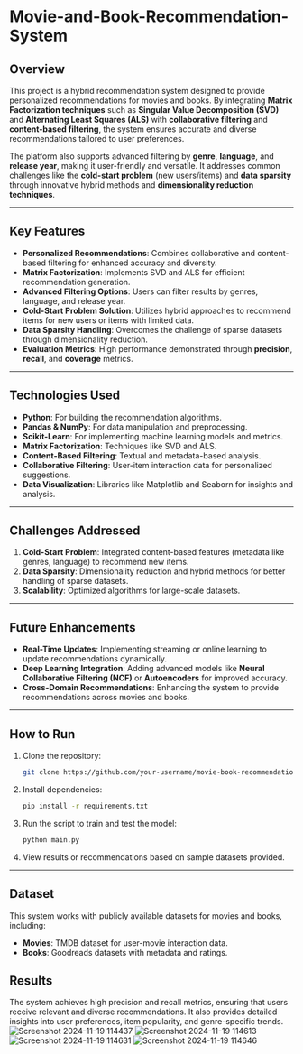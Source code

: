 # Movie-and-Book-Recommendation-System

## **Overview**  
This project is a hybrid recommendation system designed to provide personalized recommendations for movies and books. By integrating **Matrix Factorization techniques** such as **Singular Value Decomposition (SVD)** and **Alternating Least Squares (ALS)** with **collaborative filtering** and **content-based filtering**, the system ensures accurate and diverse recommendations tailored to user preferences.  

The platform also supports advanced filtering by **genre**, **language**, and **release year**, making it user-friendly and versatile. It addresses common challenges like the **cold-start problem** (new users/items) and **data sparsity** through innovative hybrid methods and **dimensionality reduction techniques**.  

---

## **Key Features**  
- **Personalized Recommendations**: Combines collaborative and content-based filtering for enhanced accuracy and diversity.  
- **Matrix Factorization**: Implements SVD and ALS for efficient recommendation generation.  
- **Advanced Filtering Options**: Users can filter results by genres, language, and release year.  
- **Cold-Start Problem Solution**: Utilizes hybrid approaches to recommend items for new users or items with limited data.  
- **Data Sparsity Handling**: Overcomes the challenge of sparse datasets through dimensionality reduction.  
- **Evaluation Metrics**: High performance demonstrated through **precision**, **recall**, and **coverage** metrics.  

---

## **Technologies Used**  
- **Python**: For building the recommendation algorithms.  
- **Pandas & NumPy**: For data manipulation and preprocessing.  
- **Scikit-Learn**: For implementing machine learning models and metrics.  
- **Matrix Factorization**: Techniques like SVD and ALS.  
- **Content-Based Filtering**: Textual and metadata-based analysis.  
- **Collaborative Filtering**: User-item interaction data for personalized suggestions.  
- **Data Visualization**: Libraries like Matplotlib and Seaborn for insights and analysis.

---

## **Challenges Addressed**  
1. **Cold-Start Problem**: Integrated content-based features (metadata like genres, language) to recommend new items.  
2. **Data Sparsity**: Dimensionality reduction and hybrid methods for better handling of sparse datasets.  
3. **Scalability**: Optimized algorithms for large-scale datasets.  

---

## **Future Enhancements**  
- **Real-Time Updates**: Implementing streaming or online learning to update recommendations dynamically.  
- **Deep Learning Integration**: Adding advanced models like **Neural Collaborative Filtering (NCF)** or **Autoencoders** for improved accuracy.  
- **Cross-Domain Recommendations**: Enhancing the system to provide recommendations across movies and books.  

---

## **How to Run**  
1. Clone the repository:  
   ```bash
   git clone https://github.com/your-username/movie-book-recommendation.git
   ```  
2. Install dependencies:  
   ```bash
   pip install -r requirements.txt
   ```  
3. Run the script to train and test the model:  
   ```bash
   python main.py
   ```  
4. View results or recommendations based on sample datasets provided.

---

## **Dataset**  
This system works with publicly available datasets for movies and books, including:  
- **Movies**: TMDB dataset for user-movie interaction data.  
- **Books**: Goodreads datasets with metadata and ratings.

## **Results**
The system achieves high precision and recall metrics, ensuring that users receive relevant and diverse recommendations. It also provides detailed insights into user preferences, item popularity, and genre-specific trends.
![Screenshot 2024-11-19 114437](https://github.com/user-attachments/assets/7327687c-0162-4c91-862c-90794b8d716a)
![Screenshot 2024-11-19 114613](https://github.com/user-attachments/assets/f163e61b-5c27-4d39-837c-b955e118c8de)
![Screenshot 2024-11-19 114631](https://github.com/user-attachments/assets/e3ec1117-f894-4919-85fd-5a912899cb69)
![Screenshot 2024-11-19 114646](https://github.com/user-attachments/assets/14ecf46a-46bd-4141-bb07-9162b3a37e2f)

